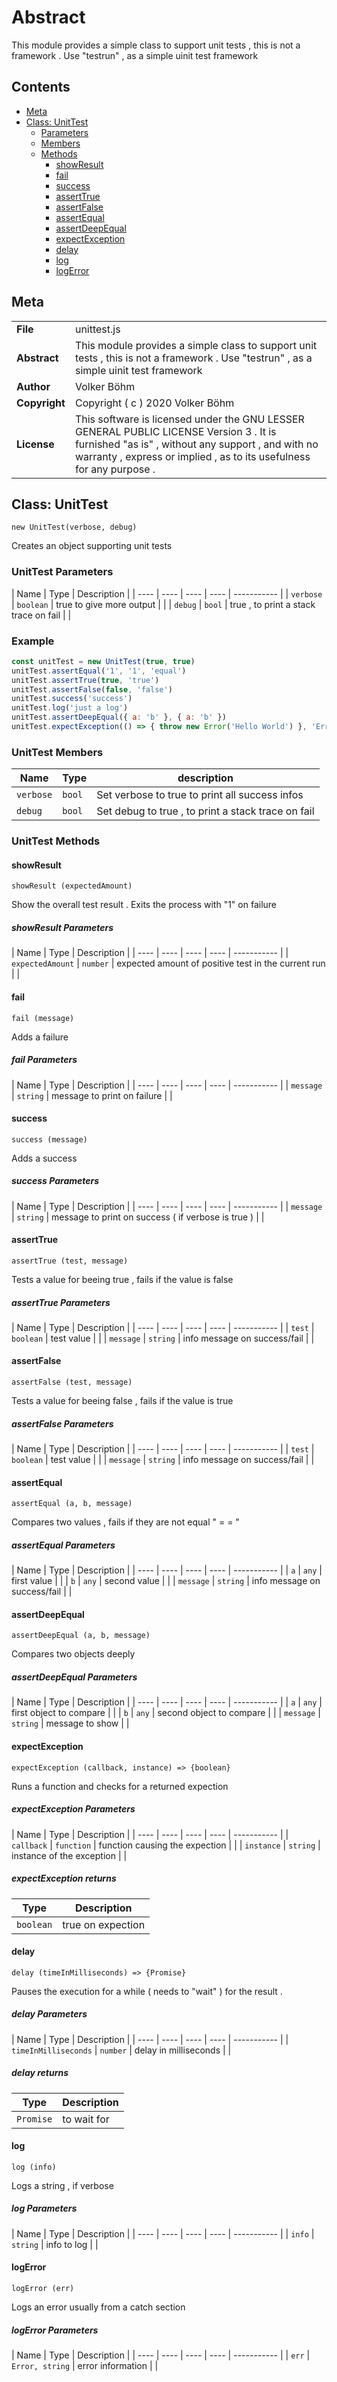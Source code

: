 <!-- This file is generated by jsmddoc version 0.1 -->

# Abstract

This module provides a simple class to support unit tests , this is not a framework . Use "testrun" , as a simple uinit test framework

## Contents

- [Meta](#Meta)
- [Class: UnitTest](#Class:-UnitTest)
  - [Parameters](#UnitTest-Parameters)
  - [Members](#UnitTest-Members)
  - [Methods](#UnitTest-Methods)
    - [showResult](#showResult)
    - [fail](#fail)
    - [success](#success)
    - [assertTrue](#assertTrue)
    - [assertFalse](#assertFalse)
    - [assertEqual](#assertEqual)
    - [assertDeepEqual](#assertDeepEqual)
    - [expectException](#expectException)
    - [delay](#delay)
    - [log](#log)
    - [logError](#logError)

## Meta

| | |
| --- | --- |
| **File** | unittest.js |
| **Abstract** | This module provides a simple class to support unit tests , this is not a framework . Use "testrun" , as a simple uinit test framework |
| **Author** | Volker Böhm |
| **Copyright** | Copyright ( c ) 2020 Volker Böhm |
| **License** | This software is licensed under the GNU LESSER GENERAL PUBLIC LICENSE Version 3 . It is furnished "as is" , without any support , and with no warranty , express or implied , as to its usefulness for any purpose . |

## Class: UnitTest

`new UnitTest(verbose, debug)`

Creates an object supporting unit tests

### UnitTest Parameters

| Name | Type |  Description |
| ---- | ---- | ---- | ---- | ----------- |
| `verbose` | `boolean` | true to give more output | |
| `debug` | `bool` | true , to print a stack trace on fail | |

### Example

```javascript
const unitTest = new UnitTest(true, true)
unitTest.assertEqual('1', '1', 'equal')
unitTest.assertTrue(true, 'true')
unitTest.assertFalse(false, 'false')
unitTest.success('success')
unitTest.log('just a log')
unitTest.assertDeepEqual({ a: 'b' }, { a: 'b' })
unitTest.expectException(() => { throw new Error('Hello World') }, 'Error', 'message')
```

### UnitTest Members

| Name | Type | description |
| ---- | ---- | ---------- |
| `verbose` | `bool` | Set verbose to true to print all success infos |
| `debug` | `bool` | Set debug to true , to print a stack trace on fail |

### UnitTest Methods

#### showResult

`showResult (expectedAmount)`

Show the overall test result . Exits the process with "1" on failure

##### showResult Parameters

| Name | Type |  Description |
| ---- | ---- | ---- | ---- | ----------- |
| `expectedAmount` | `number` | expected amount of positive test in the current run | |

#### fail

`fail (message)`

Adds a failure

##### fail Parameters

| Name | Type |  Description |
| ---- | ---- | ---- | ---- | ----------- |
| `message` | `string` | message to print on failure | |

#### success

`success (message)`

Adds a success

##### success Parameters

| Name | Type |  Description |
| ---- | ---- | ---- | ---- | ----------- |
| `message` | `string` | message to print on success ( if verbose is true ) | |

#### assertTrue

`assertTrue (test, message)`

Tests a value for beeing true , fails if the value is false

##### assertTrue Parameters

| Name | Type |  Description |
| ---- | ---- | ---- | ---- | ----------- |
| `test` | `boolean` | test value | |
| `message` | `string` | info message on success/fail | |

#### assertFalse

`assertFalse (test, message)`

Tests a value for beeing false , fails if the value is true

##### assertFalse Parameters

| Name | Type |  Description |
| ---- | ---- | ---- | ---- | ----------- |
| `test` | `boolean` | test value | |
| `message` | `string` | info message on success/fail | |

#### assertEqual

`assertEqual (a, b, message)`

Compares two values , fails if they are not equal " = = "

##### assertEqual Parameters

| Name | Type |  Description |
| ---- | ---- | ---- | ---- | ----------- |
| `a` | `any` | first value | |
| `b` | `any` | second value | |
| `message` | `string` | info message on success/fail | |

#### assertDeepEqual

`assertDeepEqual (a, b, message)`

Compares two objects deeply

##### assertDeepEqual Parameters

| Name | Type |  Description |
| ---- | ---- | ---- | ---- | ----------- |
| `a` | `any` | first object to compare | |
| `b` | `any` | second object to compare | |
| `message` | `string` | message to show | |

#### expectException

`expectException (callback, instance) => {boolean}`

Runs a function and checks for a returned expection

##### expectException Parameters

| Name | Type |  Description |
| ---- | ---- | ---- | ---- | ----------- |
| `callback` | `function` | function causing the expection | |
| `instance` | `string` | instance of the exception | |

##### expectException returns

| Type | Description |
| ---- | ----------- |
| `boolean` | true on expection |

#### delay

`delay (timeInMilliseconds) => {Promise}`

Pauses the execution for a while ( needs to "wait" ) for the result .

##### delay Parameters

| Name | Type |  Description |
| ---- | ---- | ---- | ---- | ----------- |
| `timeInMilliseconds` | `number` | delay in milliseconds | |

##### delay returns

| Type | Description |
| ---- | ----------- |
| `Promise` | to wait for |

#### log

`log (info)`

Logs a string , if verbose

##### log Parameters

| Name | Type |  Description |
| ---- | ---- | ---- | ---- | ----------- |
| `info` | `string` | info to log | |

#### logError

`logError (err)`

Logs an error usually from a catch section

##### logError Parameters

| Name | Type |  Description |
| ---- | ---- | ---- | ---- | ----------- |
| `err` | `Error, string` | error information | |
